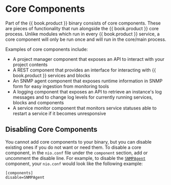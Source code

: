 # Core Components

Part of the {{ book.product }} binary consists of core components. These are pieces of functionality that run alongside the {{ book.product }} core process. Unlike modules which run in every {{ book.product }} service, a core component will only be run once and will run in the core/main process.

Examples of core components include:  
  * A project manager component that exposes an API to interact with your project contents
  * A REST component that provides an interface for interacting with {{ book.product }} services and blocks
  * An SNMP agent component that exposes runtime information in SNMP form for easy ingestion from monitoring tools
  * A logging component that exposes an API to retrieve an instance's log messages and to change log levels for currently running services, blocks and components
  * A service monitor component that monitors service statuses able to restart a service if it becomes unresponsive

## Disabling Core Components

You cannot add core components to your binary, but you can disable existing ones if you do not want or need them. To disable a core component, in the `nio.conf` file under the `component` section, add or uncomment the disable line. For example, to disable the [`SNMPAgent`](/components/snmp.md) component, your `nio.conf` would look like the following example:
```
[components]
disable=SNMPAgent
```
